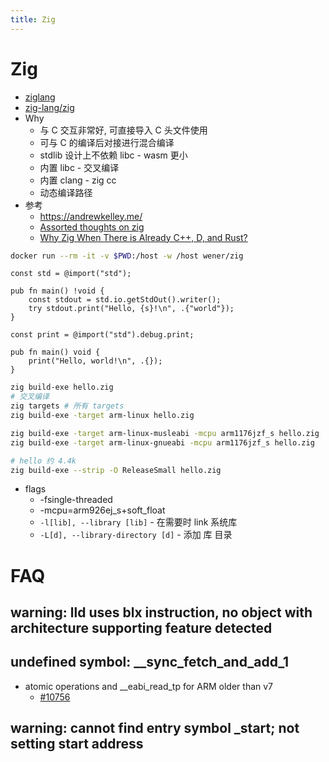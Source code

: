 ```yaml
---
title: Zig
---
```


# Zig

- [ziglang](http://ziglang.org/)
- [zig-lang/zig](https://github.com/zig-lang/zig)
- Why
  - 与 C 交互非常好, 可直接导入 C 头文件使用
  - 可与 C 的编译后对接进行混合编译
  - stdlib 设计上不依赖 libc - wasm 更小
  - 内置 libc - 交叉编译
  - 内置 clang - zig cc
  - 动态编译路径
- 参考
  - https://andrewkelley.me/
  - [Assorted thoughts on zig](https://scattered-thoughts.net/writing/assorted-thoughts-on-zig-and-rust/)
  - [Why Zig When There is Already C++, D, and Rust?](https://ziglang.org/learn/why_zig_rust_d_cpp/)

```bash
docker run --rm -it -v $PWD:/host -w /host wener/zig
```

```zig title="hello.zig"
const std = @import("std");

pub fn main() !void {
    const stdout = std.io.getStdOut().writer();
    try stdout.print("Hello, {s}!\n", .{"world"});
}
```

```zig title="hello.zig"
const print = @import("std").debug.print;

pub fn main() void {
    print("Hello, world!\n", .{});
}
```

```bash
zig build-exe hello.zig
# 交叉编译
zig targets # 所有 targets
zig build-exe -target arm-linux hello.zig

zig build-exe -target arm-linux-musleabi -mcpu arm1176jzf_s hello.zig
zig build-exe -target arm-linux-gnueabi -mcpu arm1176jzf_s hello.zig

# hello 约 4.4k
zig build-exe --strip -O ReleaseSmall hello.zig
```

- flags
  - -fsingle-threaded
  - -mcpu=arm926ej_s+soft_float
  - `-l[lib], --library [lib]` - 在需要时 link 系统库
  - `-L[d], --library-directory [d]` - 添加 库 目录

# FAQ

## warning: lld uses blx instruction, no object with architecture supporting feature detected

## undefined symbol: \_\_sync_fetch_and_add_1

- atomic operations and \_\_eabi_read_tp for ARM older than v7
  - [#10756](https://github.com/ziglang/zig/pull/10756)

## warning: cannot find entry symbol \_start; not setting start address
